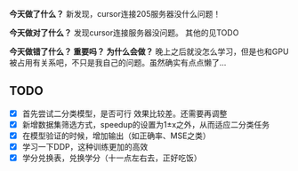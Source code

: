 **今天做了什么？**
新发现，cursor连接205服务器没什么问题！

**今天做对了什么？** 
发现cursor连接服务器没问题。
其他的见TODO

**今天做错了什么？ 重要吗？ 为什么会做？**
晚上之后就没怎么学习，但是也和GPU被占用有关系吧，不只是我自己的问题。虽然确实有点点懒了...

## TODO
- [x] 首先尝试二分类模型，是否可行
	效果比较差。还需要再调整
- [x] 新增数据集筛选方式，speedup的设置为1±x之外，从而适应二分类任务
- [x] 在模型验证的时候，增加输出（如正确率、MSE之类）
- [x] 学习一下DDP，这种训练更加的高效
- [x] 学分兑换表，兑换学分（十一点左右去，正好吃饭）